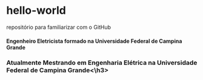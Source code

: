 # hello-world
repositório para familiarizar com o GitHub 
<h4> Engenheiro Eletricista formado na Universidade Federal de Campina Grande</h4>
<h3> Atualmente Mestrando em Engenharia Elétrica na Universidade Federal de Campina Grande<\h3>
